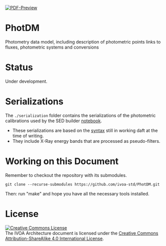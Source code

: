 [![PDF-Preview](https://img.shields.io/badge/PDF-Preview-blue)](https://github.com/ivoa-std/PhotDM/releases/download/auto-pdf-preview/PhotDM-draft.pdf)

# PhotDM
Photometry data model, including description of photometric points links to fluxes, photometric systems and conversions

# Status

Under development.

# Serializations

The `./serialization` folder contains the serializations of the photometric calibrations used by the SED builder [notebook](https://github.com/ivoa/modelinstanceinvot-code/blob/merge-syntax/photdm_impl.ipynb). 
- These serializations are based on the [syntax](https://github.com/ivoa/modelinstanceinvot-code/) still in working daft at the time of writing.
- They include X-Ray energy bands that are processed as pseudo-filters. 

# Working on this Document

Remember to checkout the repository with its submodules.

    git clone --recurse-submodules https://github.com/ivoa-std/PhotDM.git

Then: run "make" and hope you have all the necessary tools installed.

# License

<a rel="license" href="http://creativecommons.org/licenses/by-sa/4.0/">
<img alt="Creative Commons License" style="border-width:0" src="https://i.creativecommons.org/l/by-sa/4.0/88x31.png" /></a>
<br />The IVOA Architecture document is licensed under the
<a rel="license" href="http://creativecommons.org/licenses/by-sa/4.0/">
Creative Commons Attribution-ShareAlike 4.0 International License</a>.
